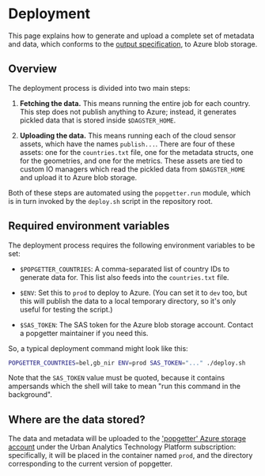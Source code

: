 # Deployment

This page explains how to generate and upload a complete set of metadata and
data, which conforms to the [output specification](output_structure.md), to
Azure blob storage.

## Overview

The deployment process is divided into two main steps:

1. **Fetching the data.** This means running the entire job for each country.
   This step does not publish anything to Azure; instead, it generates pickled
   data that is stored inside `$DAGSTER_HOME`.

2. **Uploading the data.** This means running each of the cloud sensor assets,
   which have the names `publish...`. There are four of these assets: one for
   the `countries.txt` file, one for the metadata structs, one for the
   geometries, and one for the metrics. These assets are tied to custom IO
   managers which read the pickled data from `$DAGSTER_HOME` and upload it to
   Azure blob storage.

Both of these steps are automated using the `popgetter.run` module, which is in
turn invoked by the `deploy.sh` script in the repository root.

## Required environment variables

The deployment process requires the following environment variables to be set:

- `$POPGETTER_COUNTRIES`: A comma-separated list of country IDs to generate data
  for. This list also feeds into the `countries.txt` file.

- `$ENV`: Set this to `prod` to deploy to Azure. (You can set it to `dev` too,
  but this will publish the data to a local temporary directory, so it's only
  useful for testing the script.)

- `$SAS_TOKEN`: The SAS token for the Azure blob storage account. Contact a
  popgetter maintainer if you need this.

So, a typical deployment command might look like this:

```bash
POPGETTER_COUNTRIES=bel,gb_nir ENV=prod SAS_TOKEN="..." ./deploy.sh
```

Note that the `SAS_TOKEN` value must be quoted, because it contains ampersands
which the shell will take to mean "run this command in the background".

## Where are the data stored?

The data and metadata will be uploaded to the
['popgetter' Azure storage account](https://portal.azure.com/#@turing.ac.uk/resource/subscriptions/06e7b12a-f395-4021-9fa2-5305fa01903e/resourceGroups/popgetter/providers/Microsoft.Storage/storageAccounts/popgetter/containersList)
under the Urban Analytics Technology Platform subscription: specifically, it
will be placed in the container named `prod`, and the directory corresponding to
the current version of popgetter.
